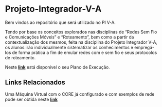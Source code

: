 # Projeto-Integrador-V-A

Bem vindos ao repositório que será utilizado no PI V-A.

Tendo por base os conceitos explorados nas disciplinas de “Redes Sem Fio e Comunicações Móveis” e “Roteamento”, bem como a partir da contextualização dos mesmos, feita na disciplina do Projeto Integrador V-A, os alunos irão individualmente sistematizar os conhecimentos e empregá-los de forma prática a fim de emular redes com e sem fio e seus protocolos de roteamento.

Neste **[link](https://docs.google.com/document/d/1gXFWOfzcvUY6TXPFpbDA4SVsfwe5ZKol7v9w8nf8ivg/edit?usp=sharing)** está disponível o seu Plano de Execução.

## Links Relacionados

Uma Máquina Virtual com o CORE já configurado e com exemplos de rede pode ser obtida neste **[link](https://mega.nz/file/oroCVIRD#UiPBNszeFThJVUrYXcPt133gR8gwqv2NSmIykScwEt8)**
